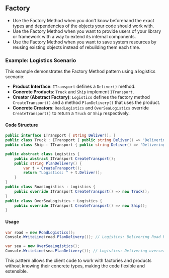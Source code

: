 
## Factory

- Use the Factory Method when you don't know beforehand the exact types and dependencies of the objects your code should work with.
- Use the Factory Method when you want to provide users of your library or framework with a way to extend its internal components.
- Use the Factory Method when you want to save system resources by reusing existing objects instead of rebuilding them each time.

### Example: Logistics Scenario

This example demonstrates the Factory Method pattern using a logistics scenario:

- **Product Interface**: `ITransport` defines a `Deliver()` method.
- **Concrete Products**: `Truck` and `Ship` implement `ITransport`.
- **Creator (Abstract Factory)**: `Logistics` defines the factory method `CreateTransport()` and a method `PlanDelivery()` that uses the product.
- **Concrete Creators**: `RoadLogistics` and `OverSeaLogistics` override `CreateTransport()` to return a `Truck` or `Ship` respectively.

#### Code Structure

```csharp
public interface ITransport { string Deliver(); }
public class Truck : ITransport { public string Deliver() => "Delivering Road by Truck."; }
public class Ship : ITransport { public string Deliver() => "Delivering overseas by Ship."; }

public abstract class Logistics {
	public abstract ITransport CreateTransport();
	public string PlanDelivery() {
		var t = CreateTransport();
		return "Logistics: " + t.Deliver();
	}
}
public class RoadLogistics : Logistics {
	public override ITransport CreateTransport() => new Truck();
}
public class OverSeaLogistics : Logistics {
	public override ITransport CreateTransport() => new Ship();
}
```

#### Usage

```csharp
var road = new RoadLogistics();
Console.WriteLine(road.PlanDelivery()); // Logistics: Delivering Road by Truck.

var sea = new OverSeaLogistics();
Console.WriteLine(sea.PlanDelivery()); // Logistics: Delivering overseas by Ship.
```

This pattern allows the client code to work with factories and products without knowing their concrete types, making the code flexible and extensible.
